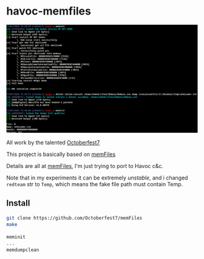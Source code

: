 

# havoc-memfiles

<p align="center">
<img src="https://raw.githubusercontent.com/Sh4N4C1/gitbook/main/images/memfiles1.png" alt="memfiles">
</p>

All work by the talented [Octoberfest7](https://github.com/Octoberfest7)

This project is basically based on [memFiles](https://github.com/Octoberfest7/memFiles)

Details are all at [memFiles](https://github.com/Octoberfest7/memFiles), I'm just trying to port to Havoc c&c.

Note that in my experiments it can be extremely *unstable*, and i changed `redteam` str to `Temp`, which means the fake file path must contain Temp.

## Install

```bash
git clone https://github.com/Octoberfest7/memFiles
make

meminit
...
memdumpclean
```
